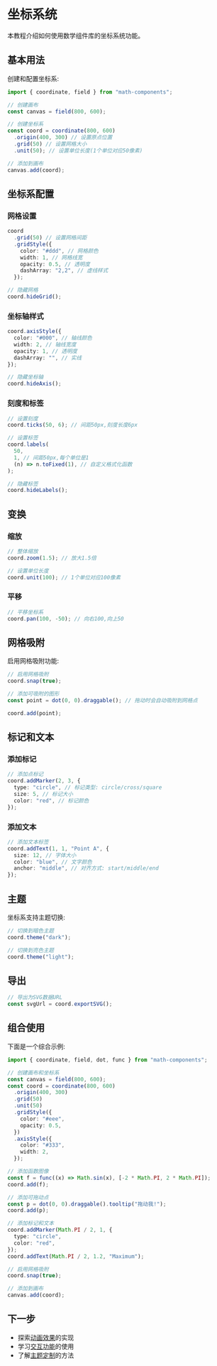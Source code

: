 # 坐标系统

本教程介绍如何使用数学组件库的坐标系统功能。

## 基本用法

创建和配置坐标系:

```typescript
import { coordinate, field } from "math-components";

// 创建画布
const canvas = field(800, 600);

// 创建坐标系
const coord = coordinate(800, 600)
  .origin(400, 300) // 设置原点位置
  .grid(50) // 设置网格大小
  .unit(50); // 设置单位长度(1个单位对应50像素)

// 添加到画布
canvas.add(coord);
```

## 坐标系配置

### 网格设置

```typescript
coord
  .grid(50) // 设置网格间距
  .gridStyle({
    color: "#ddd", // 网格颜色
    width: 1, // 网格线宽
    opacity: 0.5, // 透明度
    dashArray: "2,2", // 虚线样式
  });

// 隐藏网格
coord.hideGrid();
```

### 坐标轴样式

```typescript
coord.axisStyle({
  color: "#000", // 轴线颜色
  width: 2, // 轴线宽度
  opacity: 1, // 透明度
  dashArray: "", // 实线
});

// 隐藏坐标轴
coord.hideAxis();
```

### 刻度和标签

```typescript
// 设置刻度
coord.ticks(50, 6); // 间距50px,刻度长度6px

// 设置标签
coord.labels(
  50,
  1, // 间距50px,每个单位是1
  (n) => n.toFixed(1), // 自定义格式化函数
);

// 隐藏标签
coord.hideLabels();
```

## 变换

### 缩放

```typescript
// 整体缩放
coord.zoom(1.5); // 放大1.5倍

// 设置单位长度
coord.unit(100); // 1个单位对应100像素
```

### 平移

```typescript
// 平移坐标系
coord.pan(100, -50); // 向右100,向上50
```

## 网格吸附

启用网格吸附功能:

```typescript
// 启用网格吸附
coord.snap(true);

// 添加可吸附的图形
const point = dot(0, 0).draggable(); // 拖动时会自动吸附到网格点

coord.add(point);
```

## 标记和文本

### 添加标记

```typescript
// 添加点标记
coord.addMarker(2, 3, {
  type: "circle", // 标记类型: circle/cross/square
  size: 5, // 标记大小
  color: "red", // 标记颜色
});
```

### 添加文本

```typescript
// 添加文本标签
coord.addText(1, 1, "Point A", {
  size: 12, // 字体大小
  color: "blue", // 文字颜色
  anchor: "middle", // 对齐方式: start/middle/end
});
```

## 主题

坐标系支持主题切换:

```typescript
// 切换到暗色主题
coord.theme("dark");

// 切换到亮色主题
coord.theme("light");
```

## 导出

```typescript
// 导出为SVG数据URL
const svgUrl = coord.exportSVG();
```

## 组合使用

下面是一个综合示例:

```typescript
import { coordinate, field, dot, func } from "math-components";

// 创建画布和坐标系
const canvas = field(800, 600);
const coord = coordinate(800, 600)
  .origin(400, 300)
  .grid(50)
  .unit(50)
  .gridStyle({
    color: "#eee",
    opacity: 0.5,
  })
  .axisStyle({
    color: "#333",
    width: 2,
  });

// 添加函数图像
const f = func((x) => Math.sin(x), [-2 * Math.PI, 2 * Math.PI]);
coord.add(f);

// 添加可拖动点
const p = dot(0, 0).draggable().tooltip("拖动我!");
coord.add(p);

// 添加标记和文本
coord.addMarker(Math.PI / 2, 1, {
  type: "circle",
  color: "red",
});
coord.addText(Math.PI / 2, 1.2, "Maximum");

// 启用网格吸附
coord.snap(true);

// 添加到画布
canvas.add(coord);
```

## 下一步

- 探索[动画效果](./animations.md)的实现
- 学习[交互功能](./interactions.md)的使用
- 了解[主题定制](./theming.md)的方法
